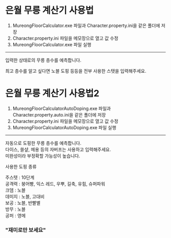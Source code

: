 # 은월 무릉 계산기 사용법

1. MureongFloorCalculator.exe 파일과 Character.property.ini을 같은 폴더에 저장
2. Character.property.ini 파일을 메모장으로 열고 값 수정
3. MureongFloorCalculator.exe 파일 실행

-----------------------------------

입력한 상태로의 무릉 층수를 예측합니다.   

최고 층수를 알고 싶다면 노블 도핑 등등을 전부 사용한 스탯을 입력해주세요.





# 은월 무릉 계산기 사용법2

1. MureongFloorCalculatorAutoDoping.exe 파일과 Character.property.auto.ini을 같은 폴더에 저장
2. Character.property.ini 파일을 메모장으로 열고 값 수정
3. MureongFloorCalculatorAutoDoping.exe 파일 실행

-----------------------------------

자동으로 도핑한 무릉 층수를 예측합니다.   
다이스, 쓸샾, 메용 등의 자버프는 사용하고 입력해주세요.   
미완성이라 부정확할 가능성이 높습니다.

사용한 도핑 종류 

주스텟 : 10단계   
공격력 : 붕어빵, 익스 레드, 우뿌, 길축, 유힘, 슈퍼파워   
크뎀 : 노블   
데미지 : 노블, 고대비   
보공 : 노블, 반빨별    
방무 : 노블    
공퍼 : 영메   


### "재미로만 보세요"
